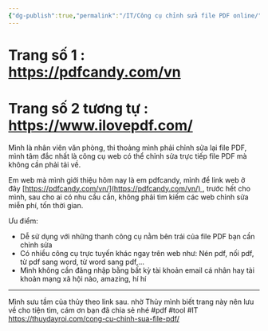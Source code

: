 ```yaml
---
{"dg-publish":true,"permalink":"/IT/Công cụ chỉnh sửa file PDF online/","dgPassFrontmatter":true,"noteIcon":"2","created":"2024-02-29T09:58:37.317+07:00","updated":"2024-01-11T16:05:08.000+07:00"}
---
```


# Trang số 1 : https://pdfcandy.com/vn
# Trang số 2 tương tự : https://www.ilovepdf.com/


Mình là nhân viên văn phòng, thi thoảng mình phải chỉnh sửa lại file PDF, mình tâm đắc nhất là công cụ web có thể chỉnh sửa trực tiếp file PDF mà không cần phải tải về.

Em web mà mình giới thiệu hôm nay là em pdfcandy, mình để link web ở đây [https://pdfcandy.com/vn/](https://pdfcandy.com/vn/) , trước hết cho mình, sau cho ai có nhu cầu cần, không phải tìm kiếm các web chỉnh sửa miễn phí, tốn thời gian.

Ưu điểm:

- Dễ sử dụng với những thanh công cụ nằm bên trái của file PDF bạn cần chỉnh sửa
- Có nhiều công cụ trực tuyến khác ngay trên web như: Nén pdf, nối pdf, từ pdf sang word, từ word sang pdf,…
- Mình không cần đăng nhập bằng bất kỳ tài khoản email cá nhân hay tài khoản mạng xã hội nào, amazing, hí hí
---
Mình sưu tầm của thủy theo link sau. nhờ Thủy mình biết trang này nên lưu về cho tiện tìm, cám ơn bạn đã chia sẻ nhé
#pdf #tool #IT 
https://thuydayroi.com/cong-cu-chinh-sua-file-pdf/
